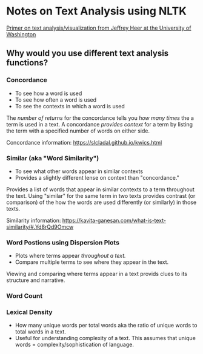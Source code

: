 # Notes on Text Analysis using NLTK
[Primer on text analysis/visualization from Jeffrey Heer at the University of Washington](https://courses.cs.washington.edu/courses/cse512/15sp/lectures/CSE512-Text.pdf)
## Why would you use different text analysis functions?
### Concordance 
- To see how a word is used
- To see how often a word is used
- To see the contexts in which a word is used

The *number of returns* for the concordance tells you *how many times* the a term is used in a text. A concordance *provides context* for a term by listing the term with a specified number of words on either side. 

Concordance information: https://slcladal.github.io/kwics.html

### Similar (aka "Word Similarity")
- To see what other words appear in similar contexts
- Provides a slightly different lense on context than "concordance."

Provides a list of words that appear in similar contexts to a term throughout the text. Using "similar" for the same term in two texts provides contrast (or comparison) of the how the words are used differently (or similarly) in those texts. 

Similarity information: https://kavita-ganesan.com/what-is-text-similarity/#.Yd8rQd9Omcw

### Word Postions using Dispersion Plots
- Plots where terms appear *throughout a text.*
- Compare multiple terms to see where they appear in the text.

Viewing and comparing where terms appear in a text provids clues to its structure and narrative.

### Word Count

### Lexical Density
- How many unique words per total words aka the ratio  of unique words to total words in a text.
- Useful for understanding complexity of a text. This assumes that unique words = complexity/sophistication of language.







